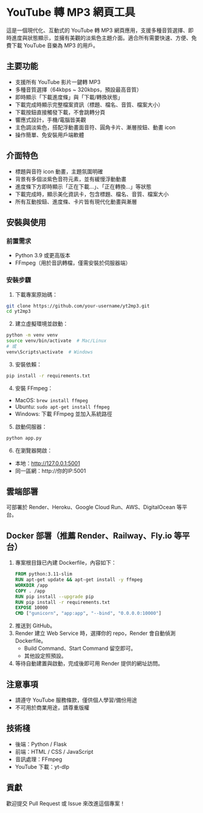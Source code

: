 # YouTube 轉 MP3 網頁工具

這是一個現代化、互動式的 YouTube 轉 MP3 網頁應用，支援多種音質選擇、即時進度與狀態顯示，並擁有美觀的淡紫色主題介面。適合所有需要快速、方便、免費下載 YouTube 音樂為 MP3 的用戶。

## 主要功能

- 支援所有 YouTube 影片一鍵轉 MP3
- 多種音質選擇（64kbps ~ 320kbps，預設最高音質）
- 即時顯示「下載進度條」與「下載/轉換狀態」
- 下載完成時顯示完整檔案資訊（標題、檔名、音質、檔案大小）
- 下載按鈕直接觸發下載，不會跳轉分頁
- 響應式設計，手機/電腦皆美觀
- 主色調淡紫色，搭配浮動畫面音符、圓角卡片、漸層按鈕、動畫 icon
- 操作簡單、免安裝用戶端軟體

## 介面特色

- 標題與音符 icon 動畫，主題氛圍明確
- 背景有多個淡紫色音符元素，並有緩慢浮動動畫
- 進度條下方即時顯示「正在下載...」、「正在轉換...」等狀態
- 下載完成時，顯示美化資訊卡，包含標題、檔名、音質、檔案大小
- 所有互動按鈕、進度條、卡片皆有現代化動畫與漸層

## 安裝與使用

### 前置需求
- Python 3.9 或更高版本
- FFmpeg（用於音訊轉檔，僅需安裝於伺服器端）

### 安裝步驟
1. 下載專案原始碼：
```bash
git clone https://github.com/your-username/yt2mp3.git
cd yt2mp3
```
2. 建立虛擬環境並啟動：
```bash
python -m venv venv
source venv/bin/activate  # Mac/Linux
# 或
venv\Scripts\activate  # Windows
```
3. 安裝依賴：
```bash
pip install -r requirements.txt
```
4. 安裝 FFmpeg：
- MacOS: `brew install ffmpeg`
- Ubuntu: `sudo apt-get install ffmpeg`
- Windows: 下載 FFmpeg 並加入系統路徑
5. 啟動伺服器：
```bash
python app.py
```
6. 在瀏覽器開啟：
- 本地：http://127.0.0.1:5001
- 同一區網：http://你的IP:5001

## 雲端部署

可部署於 Render、Heroku、Google Cloud Run、AWS、DigitalOcean 等平台。

## Docker 部署（推薦 Render、Railway、Fly.io 等平台）

1. 專案根目錄已內建 Dockerfile，內容如下：
   ```dockerfile
   FROM python:3.11-slim
   RUN apt-get update && apt-get install -y ffmpeg
   WORKDIR /app
   COPY . /app
   RUN pip install --upgrade pip
   RUN pip install -r requirements.txt
   EXPOSE 10000
   CMD ["gunicorn", "app:app", "--bind", "0.0.0.0:10000"]
   ```
2. 推送到 GitHub。
3. Render 建立 Web Service 時，選擇你的 repo，Render 會自動偵測 Dockerfile。
   - Build Command、Start Command 留空即可。
   - 其他設定照預設。
4. 等待自動建置與啟動，完成後即可用 Render 提供的網址訪問。

## 注意事項
- 請遵守 YouTube 服務條款，僅供個人學習/備份用途
- 不可用於商業用途，請尊重版權

## 技術棧
- 後端：Python / Flask
- 前端：HTML / CSS / JavaScript
- 音訊處理：FFmpeg
- YouTube 下載：yt-dlp

## 貢獻
歡迎提交 Pull Request 或 Issue 來改進這個專案！ 
